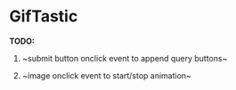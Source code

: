 # GifTastic

**TODO:**

1. ~submit button onclick event to append query buttons~

2. ~image onclick event to start/stop animation~